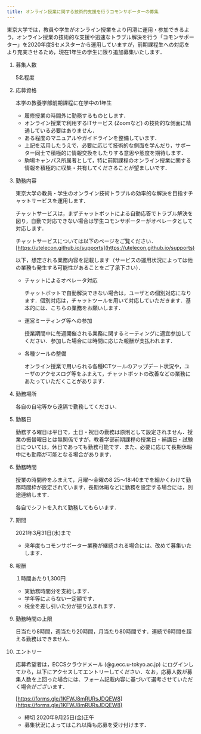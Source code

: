 ```yaml
---
title: オンライン授業に関する技術的支援を行うコモンサポーターの募集
---
```


東京大学では，教員や学生がオンライン授業をより円滑に運用・参加できるよう，オンライン授業の技術的な支援や迅速なトラブル解決を行う「コモンサポーター」を2020年度Sセメスターから運用していますが，前期課程生への対応をより充実させるため，現在1年生の学生に限り追加募集いたします．



1. 募集人数

   5名程度

   

2. 応募資格

   本学の教養学部前期課程に在学中の1年生

   - 履修授業の時間外に勤務するものとします．
   - オンライン授業で利用するITサービス (Zoomなど) の技術的な側面に精通している必要はありません．
   - ある程度のマニュアルやガイドラインを整備しています．
   - 上記を活用したうえで，必要に応じて技術的な側面を学んだり，サポーター同士で積極的に情報交換をしたりする意思や態度を期待します．
   - 駒場キャンパス所属者として，特に前期課程のオンライン授業に関する情報を積極的に収集・共有してくださることが望ましいです．


3. 勤務内容

   東京大学の教員・学生のオンライン技術トラブルの効率的な解決を目指すチャットサービスを運用します．

   チャットサービスは，まずチャットボットによる自動応答でトラブル解決を図り，自動で対応できない場合は学生コモンサポーターがオペレータとして対応します．

   チャットサービスについては以下のページをご覧ください．
   [https://utelecon.github.io/supports](https://utelecon.github.io/supports) 

   以下，想定される業務内容を記載します（サービスの運用状況によっては他の業務も発生する可能性があることをご了承下さい）．

   + チャットによるオペレータ対応

     チャットボットで自動解決できない場合は，ユーザとの個別対応になります．個別対応は，チャットツールを用いて対応していただきます．基本的には、こちらの業務をお願いします．

   + 運営ミーティング等への参加

     授業期間中に毎週開催される業務に関するミーティングに適宜参加してください．参加した場合には時間に応じた報酬が支払われます．

   + 各種ツールの整備

     オンライン授業で用いられる各種ICTツールのアップデート状況や，ユーザのアクセスログ等をふまえて，チャットボットの改善などの業務にあたっていただくことがあります．

   

4. 勤務場所

   各自の自宅等から遠隔で勤務してください．

   

5. 勤務日

   勤務する曜日は平日で，土日・祝日の勤務は原則として設定されません．授業の振替曜日とは無関係ですが，教養学部前期課程の授業日・補講日・試験日については，休日であっても勤務可能です．また、必要に応じて長期休暇中にも勤務が可能となる場合があります．

   

6. 勤務時間

   授業の時間枠をふまえて，月曜～金曜の8:25〜18:40までを細かくわけて勤務時間枠が設定されています．長期休暇などに勤務を設定する場合には，別途連絡します．

   各自でシフトを入れて勤務してもらいます．

   

7. 期間

   2021年3月31日(水)まで

   - 来年度もコモンサポーター業務が継続される場合には、改めて募集いたします．

     

8. 報酬

   １時間あたり1,300円

   - 実勤務時間分を支給します．
   - 学年等によらない一定額です．
   - 税金を差し引いた分が振り込まれます．

     

9. 勤務時間の上限

   日当たり8時間，週当たり20時間，月当たり80時間です．連続で6時間を超える勤務はできません．

   

10. エントリー

    応募希望者は，ECCSクラウドメール (@g.ecc.u-tokyo.ac.jp) にログインしてから，以下にアクセスしてエントリーしてください．なお，応募人数が募集人数を上回った場合には、フォーム記載内容に基づいて選考させていただく場合がございます．

    [https://forms.gle/1KFWJ8mRURsJDQEW8](https://forms.gle/1KFWJ8mRURsJDQEW8) 

    - 締切 2020年9月25日(金)正午
    - 募集状況によってはこれ以降も応募を受け付けます．

